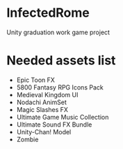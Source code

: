# InfectedRome
Unity graduation work game project

# Needed assets list
* Epic Toon FX
* 5800 Fantasy RPG Icons Pack
* Medieval Kingdom UI
* Nodachi AnimSet
* Magic Slashes FX
* Ultimate Game Music Collection
* Ultimate Sound FX Bundle
* Unity-Chan! Model
* Zombie